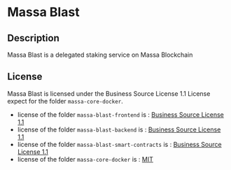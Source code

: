 # Massa Blast

## Description

Massa Blast is a delegated staking service on Massa Blockchain

## License

Massa Blast is licensed under the Business Source License 1.1 License expect for the folder `massa-core-docker`.

- license of the folder `massa-blast-frontend` is : [Business Source License 1.1](massa-blast-frontend/LICENSE)
- license of the folder `massa-blast-backend` is : [Business Source License 1.1](massa-blast-backend/LICENSE)
- license of the folder `massa-blast-smart-contracts` is : [Business Source License 1.1](massa-blast-smart-contracts/LICENSE)
- license of the folder `massa-core-docker` is : [MIT](massa-core-docker/LICENSE)
